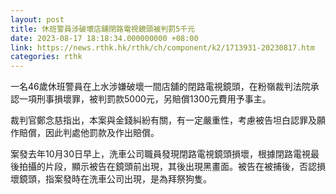 ```yaml
---
layout: post
title: 休班警員涉破壞店舖閉路電視鏡頭被判罰5千元
date: 2023-08-17 18:18:34.000000000 +08:00
link: https://news.rthk.hk/rthk/ch/component/k2/1713931-20230817.htm
categories: rthk
---
```


一名46歲休班警員在上水涉嫌破壞一間店舖的閉路電視鏡頭，在粉嶺裁判法院承認一項刑事損壞罪，被判罰款5000元，另賠償1300元費用予事主。

裁判官鄭念慈指出，本案與金錢糾紛有關，有一定嚴重性，考慮被告坦白認罪及願作賠償，因此判處他罰款及作出賠償。

案發去年10月30日早上，洗車公司職員發現閉路電視鏡頭損壞，根據閉路電視最後拍攝的片段，顯示被告在鏡頭前出現，其後出現黑畫面。被告在被捕後，否認損壞鏡頭，指案發時在洗車公司出現，是為拜祭狗隻。
